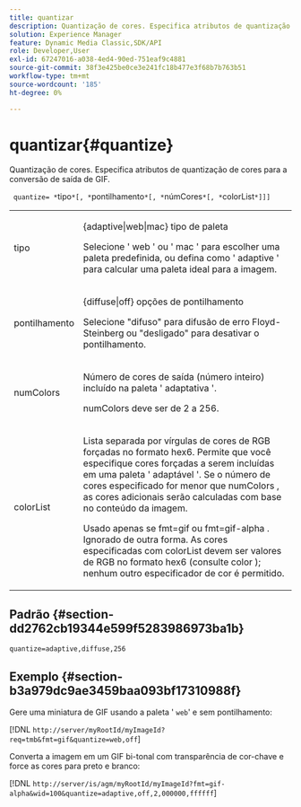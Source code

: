 ```yaml
---
title: quantizar
description: Quantização de cores. Especifica atributos de quantização de cores para a conversão de saída de GIF.
solution: Experience Manager
feature: Dynamic Media Classic,SDK/API
role: Developer,User
exl-id: 67247016-a038-4ed4-90ed-751eaf9c4881
source-git-commit: 38f3e425be0ce3e241fc18b477e3f68b7b763b51
workflow-type: tm+mt
source-wordcount: '185'
ht-degree: 0%

---
```


# quantizar{#quantize}

Quantização de cores. Especifica atributos de quantização de cores para a conversão de saída de GIF.

` quantize= *`tipo`*[, *`pontilhamento`*[, *`númCores`*[, *`colorList`*]]]`

<table id="simpletable_6BF155FCB8224E7EBFC8D8375AD26A71"> 
 <tr class="strow"> 
  <td class="stentry"> <p> <span class="codeph"> <span class="varname"> tipo </span> </span> </p> </td> 
  <td class="stentry"> <p> <span class="codeph"> {adaptive|web|mac} </span> tipo de paleta </p> <p>Selecione ' <span class="codeph"> web </span>' ou ' <span class="codeph"> mac </span>' para escolher uma paleta predefinida, ou defina como ' <span class="codeph"> adaptive </span>' para calcular uma paleta ideal para a imagem. </p> </td> 
 </tr> 
 <tr class="strow"> 
  <td class="stentry"> <p> <span class="codeph"> <span class="varname"> pontilhamento </span> </span> </p> </td> 
  <td class="stentry"> <p> <span class="codeph"> {diffuse|off} </span> opções de pontilhamento </p> <p>Selecione "difuso" para difusão de erro Floyd- Steinberg ou "desligado" para desativar o pontilhamento. </p> </td> 
 </tr> 
 <tr class="strow"> 
  <td class="stentry"> <p> <span class="codeph"> <span class="varname"> numColors </span> </span> </p> </td> 
  <td class="stentry"> <p>Número de cores de saída (número inteiro) incluído na paleta ' <span class="codeph"> adaptativa </span>'. </p> <p> <span class="codeph"> <span class="varname"> numColors </span> </span> deve ser de 2 a 256. </p> </td> 
 </tr> 
 <tr class="strow"> 
  <td class="stentry"> <p> <span class="codeph"> <span class="varname"> colorList </span> </span> </p> </td> 
  <td class="stentry"> <p>Lista separada por vírgulas de cores de RGB forçadas no formato hex6. Permite que você especifique cores forçadas a serem incluídas em uma paleta ' <span class="codeph"> adaptável </span>'. Se o número de cores especificado for menor que <span class="codeph"> numColors </span>, as cores adicionais serão calculadas com base no conteúdo da imagem. </p> <p>Usado apenas se <span class="codeph"> fmt=gif </span> ou <span class="codeph"> fmt=gif-alpha </span>. Ignorado de outra forma. As cores especificadas com <span class="codeph"> <span class="varname"> colorList </span> </span> devem ser valores de RGB no formato hex6 (consulte <span class="codeph"> color </span>); nenhum outro especificador de cor é permitido. </p> </td> 
 </tr> 
</table>

## Padrão {#section-dd2762cb19344e599f5283986973ba1b}

`quantize=adaptive,diffuse,256`

## Exemplo {#section-b3a979dc9ae3459baa093bf17310988f}

Gere uma miniatura de GIF usando a paleta &#39; `web`&#39; e sem pontilhamento:

[!DNL `http://server/myRootId/myImageId?req=tmb&fmt=gif&quantize=web,off`]

Converta a imagem em um GIF bi-tonal com transparência de cor-chave e force as cores para preto e branco:

[!DNL `http://server/is/agm/myRootId/myImageId?fmt=gif-alpha&wid=100&quantize=adaptive,off,2,000000,ffffff`]
